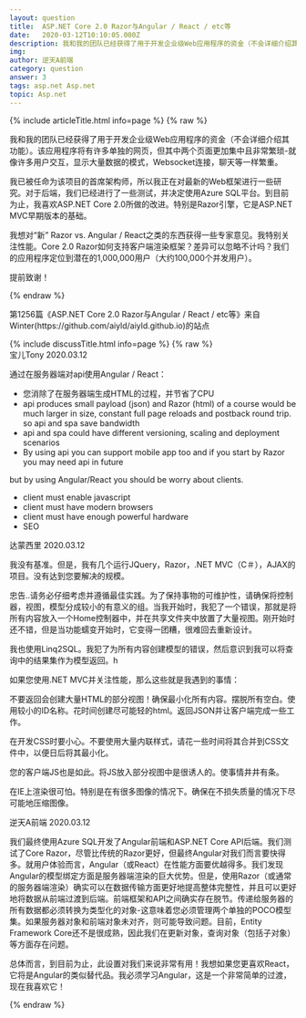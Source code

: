 ```yaml
---
layout: question
title:  ASP.NET Core 2.0 Razor与Angular / React / etc等
date:   2020-03-12T10:10:05.000Z
description: 我和我的团队已经获得了用于开发企业级Web应用程序的资金（不会详细介绍其功能）。该应用程序将有许多单独的网页，但其中两个页面更加集中且非常繁琐-就像许多用...
img: 
author: 逆天A前端
category: question
answer: 3
tags: asp.net Asp.net
topic: Asp.net
---
```

<div class="article-root">
  <div class="article">
    {% include articleTitle.html info=page %}
    {% raw %}
    <div class="article-content"><p><font style="vertical-align: inherit;"><font style="vertical-align: inherit;">我和我的团队已经获得了用于开发企业级Web应用程序的资金（不会详细介绍其功能）。</font><font style="vertical-align: inherit;">该应用程序将有许多单独的网页，但其中两个页面更加集中且非常繁琐-就像许多用户交互，显示大量数据的模式，Websocket连接，聊天等一样繁重。</font></font></p>

<p><font style="vertical-align: inherit;"><font style="vertical-align: inherit;">我已被任命为该项目的首席架构师，所以我正在对最新的Web框架进行一些研究。</font><font style="vertical-align: inherit;">对于后端，我们已经进行了一些测试，并决定使用Azure SQL平台。</font><font style="vertical-align: inherit;">到目前为止，我喜欢ASP.NET Core 2.0所做的改进。</font><font style="vertical-align: inherit;">特别是Razor引擎，它是ASP.NET MVC早期版本的基础。</font></font></p>

<p><font style="vertical-align: inherit;"><font style="vertical-align: inherit;">我想对“新” Razor vs. Angular / React之类的东西获得一些专家意见。</font><font style="vertical-align: inherit;">我特别关注性能。</font><font style="vertical-align: inherit;">Core 2.0 Razor如何支持客户端渲染框架？</font><font style="vertical-align: inherit;">差异可以忽略不计吗？</font><font style="vertical-align: inherit;">我们的应用程序定位到潜在的1,000,000用户（大约100,000个并发用户）。</font></font></p>

<p><font style="vertical-align: inherit;"><font style="vertical-align: inherit;">提前致谢！</font></font></p></div>
    {% endraw %}
  </div>
  <p class="winter_mark">第1256篇《ASP.NET Core 2.0 Razor与Angular / React / etc等》来自Winter(https://github.com/aiyld/aiyld.github.io)的站点</p>
  <div class="discuss-wrapper">
    {% include discussTitle.html info=page %}
    {% raw %}
    <div class="discuss-list">
    <div class="discuss-item">
        <div class="discuss-parent">
          <div class="discuss-meta">
            <span class="discuss-user">宝儿Tony</span>
            <span class="discuss-time">2020.03.12</span>
          </div>
          <div class="discuss-comment"><p><font style="vertical-align: inherit;"><font style="vertical-align: inherit;">通过在服务器端对api使用Angular / React：</font></font></p>

<ul>
<li><font style="vertical-align: inherit;"><font style="vertical-align: inherit;">您消除了在服务器端生成HTML的过程，并节省了CPU</font></font></li>
<li>api produces small payload (json) and Razor (html) of a course would be much larger in size, constant full page reloads and postback round trip. so api and spa save bandwidth</li>
<li>api and spa could have different versioning, scaling and deployment scenarios</li>
<li>By using api you can support mobile app too and if you start by Razor you may need api in future</li>
</ul>

<p>but by using Angular/React you should be worry about clients. </p>

<ul>
<li>client must enable javascript</li>
<li>client must have modern browsers</li>
<li>client must have enough powerful hardware</li>
<li>SEO</li>
</ul></div>
        </div></div><div class="discuss-item">
        <div class="discuss-parent">
          <div class="discuss-meta">
            <span class="discuss-user">达蒙西里</span>
            <span class="discuss-time">2020.03.12</span>
          </div>
          <div class="discuss-comment"><p><font style="vertical-align: inherit;"><font style="vertical-align: inherit;">我没有基准。</font><font style="vertical-align: inherit;">但是，我有几个运行JQuery，Razor，.NET MVC（C＃），AJAX的项目。</font><font style="vertical-align: inherit;">没有达到您要解决的规模。  </font></font></p>

<p><font style="vertical-align: inherit;"><font style="vertical-align: inherit;">忠告..请务必仔细考虑并遵循最佳实践。</font><font style="vertical-align: inherit;">为了保持事物的可维护性，请确保将控制器，视图，模型分成较小的有意义的组。</font><font style="vertical-align: inherit;">当我开始时，我犯了一个错误，那就是将所有内容放入一个Home控制器中，并在共享文件夹中放置了大量视图。</font><font style="vertical-align: inherit;">刚开始时还不错，但是当功能蠕变开始时，它变得一团糟，很难回去重新设计。  </font></font></p>

<p><font style="vertical-align: inherit;"><font style="vertical-align: inherit;">我也使用Linq2SQL。</font><font style="vertical-align: inherit;">我犯了为所有内容创建模型的错误，然后意识到我可以将查询中的结果集作为模型返回。</font><font style="vertical-align: inherit;">h</font></font></p>

<p><font style="vertical-align: inherit;"><font style="vertical-align: inherit;">如果您使用.NET MVC并关注性能，那么这些就是我遇到的事情：</font></font></p>

<p><font style="vertical-align: inherit;"><font style="vertical-align: inherit;">不要返回会创建大量HTML的部分视图！</font><font style="vertical-align: inherit;">确保最小化所有内容。</font><font style="vertical-align: inherit;">摆脱所有空白。</font><font style="vertical-align: inherit;">使用较小的ID名称。</font><font style="vertical-align: inherit;">花时间创建尽可能轻的html。</font><font style="vertical-align: inherit;">返回JSON并让客户端完成一些工作。</font></font></p>

<p><font style="vertical-align: inherit;"><font style="vertical-align: inherit;">在开发CSS时要小心。</font><font style="vertical-align: inherit;">不要使用大量内联样式，请花一些时间将其合并到CSS文件中，以便日后将其最小化。</font></font></p>

<p><font style="vertical-align: inherit;"><font style="vertical-align: inherit;">您的客户端JS也是如此。</font><font style="vertical-align: inherit;">将JS放入部分视图中是很诱人的。</font><font style="vertical-align: inherit;">使事情井井有条。</font></font></p>

<p><font style="vertical-align: inherit;"><font style="vertical-align: inherit;">在IE上渲染很可怕。</font><font style="vertical-align: inherit;">特别是在有很多图像的情况下。</font><font style="vertical-align: inherit;">确保在不损失质量的情况下尽可能地压缩图像。  </font></font></p></div>
        </div></div><div class="discuss-item">
        <div class="discuss-parent">
          <div class="discuss-meta">
            <span class="discuss-user">逆天A前端</span>
            <span class="discuss-time">2020.03.12</span>
          </div>
          <div class="discuss-comment"><p><font style="vertical-align: inherit;"><font style="vertical-align: inherit;">我们最终使用Azure SQL开发了Angular前端和ASP.NET Core API后端。</font><font style="vertical-align: inherit;">我们测试了Core Razor，尽管比传统的Razor更好，但最终Angular对我们而言要快得多。</font><font style="vertical-align: inherit;">就用户体验而言，Angular（或React）在性能方面要优越得多。</font><font style="vertical-align: inherit;">我们发现Angular的模型绑定方面是服务器端渲染的巨大优势。</font><font style="vertical-align: inherit;">但是，使用Razor（或通常的服务器端渲染）确实可以在数据传输方面更好地提高整体完整性，并且可以更好地将数据从前端过渡到后端。</font><font style="vertical-align: inherit;">前端框架和API之间确实存在脱节。</font><font style="vertical-align: inherit;">传递给服务器的所有数据都必须转换为类型化的对象-这意味着您必须管理两个单独的POCO模型集。</font><font style="vertical-align: inherit;">如果服务器对象和前端对象未对齐，则可能导致问题。</font><font style="vertical-align: inherit;">目前，Entity Framework Core还不是很成熟，因此我们在更新对象，查询对象（包括子对象）等方面存在问题。</font></font></p>

<p><font style="vertical-align: inherit;"><font style="vertical-align: inherit;">总体而言，到目前为止，此设置对我们来说非常有用！</font><font style="vertical-align: inherit;">我想如果您更喜欢React，它将是Angular的类似替代品。</font><font style="vertical-align: inherit;">我必须学习Angular，这是一个非常简单的过渡，现在我喜欢它！</font></font></p></div>
        </div></div>
    </div>
    {% endraw %}
  </div>
<div>

